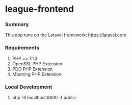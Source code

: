 league-frontend
===============

### Summary

This app runs on the Laravel framework: https://laravel.com.

### Requirements

1. PHP >= 7.1.3
1. OpenSSL PHP Extension
1. PDO PHP Extension
1. Mbstring PHP Extension

### Local Development

1. php -S localhost:8000 -t public
